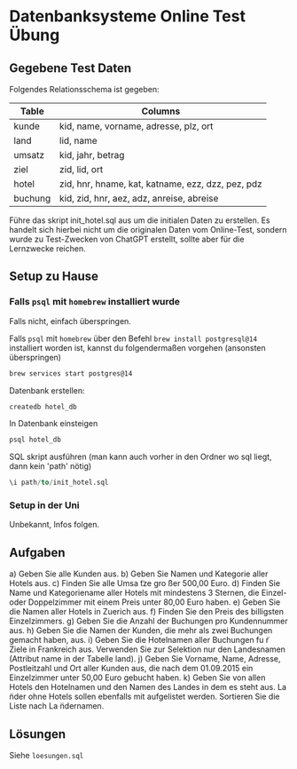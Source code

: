 # Datenbanksysteme Online Test Übung

## Gegebene Test Daten

Folgendes Relationsschema ist gegeben:

| Table   | Columns                                           |
|---------|---------------------------------------------------|
| kunde   | kid, name, vorname, adresse, plz, ort             |
| land    | lid, name                                         |
| umsatz  | kid, jahr, betrag                                 |
| ziel    | zid, lid, ort                                     |
| hotel   | zid, hnr, hname, kat, katname, ezz, dzz, pez, pdz |
| buchung | kid, zid, hnr, aez, adz, anreise, abreise         |

Führe das skript init\_hotel.sql aus um die initialen Daten zu erstellen. Es handelt sich hierbei nicht um die originalen Daten vom Online-Test, sondern wurde zu Test-Zwecken von ChatGPT erstellt, sollte aber für die Lernzwecke reichen.

## Setup zu Hause
### Falls `psql` mit `homebrew` installiert wurde

Falls nicht, einfach überspringen.

Falls `psql` mit `homebrew` über den Befehl `brew install postgresql@14` installiert worden ist, kannst du folgendermaßen vorgehen (ansonsten überspringen)

```bash
brew services start postgres@14
```

Datenbank erstellen:
```bash
createdb hotel_db
```

In Datenbank einsteigen
```bash
psql hotel_db
```

SQL skript ausführen (man kann auch vorher in den Ordner wo sql liegt, dann kein 'path' nötig)
```sql
\i path/to/init_hotel.sql
```

### Setup in der Uni

Unbekannt, Infos folgen.

## Aufgaben

a) Geben Sie alle Kunden aus.
b) Geben Sie Namen und Kategorie aller Hotels aus.
c) Finden Sie alle Umsa ̈tze gro ̈ßer 500,00 Euro.
d) Finden Sie Name und Kategoriename aller Hotels mit mindestens 3 Sternen, die Einzel- oder Doppelzimmer mit einem Preis unter 80,00 Euro haben.
e) Geben Sie die Namen aller Hotels in Zuerich aus.
f) Finden Sie den Preis des billigsten Einzelzimmers.
g) Geben Sie die Anzahl der Buchungen pro Kundennummer aus.
h) Geben Sie die Namen der Kunden, die mehr als zwei Buchungen gemacht haben, aus.
i) Geben Sie die Hotelnamen aller Buchungen fu ̈r Ziele in Frankreich aus. Verwenden Sie zur Selektion nur den Landesnamen (Attribut name in der Tabelle land).
j) Geben Sie Vorname, Name, Adresse, Postleitzahl und Ort aller Kunden aus, die nach dem 01.09.2015 ein Einzelzimmer unter 50,00 Euro gebucht haben.
k) Geben Sie von allen Hotels den Hotelnamen und den Namen des Landes in dem es steht aus. La ̈nder ohne Hotels sollen ebenfalls mit aufgelistet werden. Sortieren Sie die Liste nach La ̈ndernamen.

## Lösungen

Siehe `loesungen.sql`
